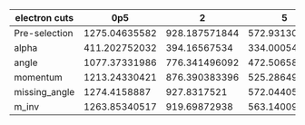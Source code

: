 |electron cuts|0p5|2|5|10|15|25|2f-mutau|4f-2mutau2l|4f-2mutau2q|
|---|---|---|---|---|---|---|---|---|---|
|Pre-selection|1275.04635582|928.187571844|572.931309888|261.00061086|185.698888243|71.1438341184|4314.8354847|105.543757029|0.000933007784355|
|alpha|411.202752032|394.16567534|334.000549008|187.93028446|146.113901795|60.1005016858|298.8931548|28.3139013951|0.000799720958018|
|angle|1077.37331986|776.341496092|472.506583248|210.99985128|148.000038862|55.6526248992|3697.9339152|58.6888593111|0.000266573652673|
|momentum|1213.24330421|876.390383396|525.2864904|225.853934145|153.138136388|47.2123863302|473.71089534|87.2006732064|0.0|
|missing_angle|1274.4158887|927.8317521|572.04405468|260.373341671|185.41085746|71.0407883808|4289.46432156|101.777744615|0.000799720958018|
|m_inv|1263.85340517|919.69872938|563.140095336|252.970258437|180.441330944|68.7795949901|3129.34182072|103.492276919|0.0|
